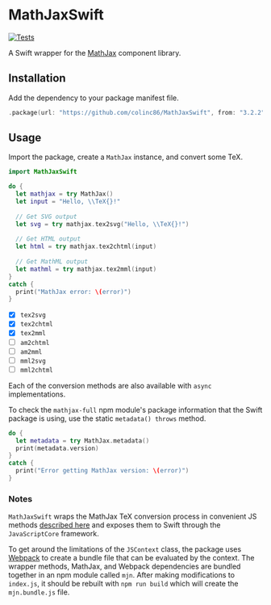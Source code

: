 # MathJaxSwift

[![Tests](https://github.com/colinc86/MathJaxSwift/actions/workflows/swift.yml/badge.svg)](https://github.com/colinc86/MathJaxSwift/actions/workflows/swift.yml)

A Swift wrapper for the [MathJax](https://github.com/mathjax/MathJax) component library.

## Installation

Add the dependency to your package manifest file.

```swift
.package(url: "https://github.com/colinc86/MathJaxSwift", from: "3.2.2")
```

## Usage

Import the package, create a `MathJax` instance, and convert some TeX.

```swift
import MathJaxSwift

do {
  let mathjax = try MathJax()
  let input = "Hello, \\TeX{}!"
  
  // Get SVG output
  let svg = try mathjax.tex2svg("Hello, \\TeX{}!")
  
  // Get HTML output
  let html = try mathjax.tex2chtml(input)
  
  // Get MathML output
  let mathml = try mathjax.tex2mml(input)
}
catch {
  print("MathJax error: \(error)")
}
```

- [x] `tex2svg`
- [x] `tex2chtml`
- [x] `tex2mml`
- [ ] `am2chtml`
- [ ] `am2mml`
- [ ] `mml2svg`
- [ ] `mml2chtml`

Each of the conversion methods are also available with `async` implementations.

To check the `mathjax-full` npm module's package information that the Swift package is using, use the static `metadata() throws` method.

```swift
do {
  let metadata = try MathJax.metadata()
  print(metadata.version)
}
catch {
  print("Error getting MathJax version: \(error)") 
}
```

### Notes

`MathJaxSwift` wraps the MathJax TeX conversion process in convenient JS methods [described here](https://github.com/mathjax/MathJax-demos-node/tree/master/direct) and exposes them to Swift through the `JavaScriptCore` framework.

To get around the limitations of the `JSContext` class, the package uses [Webpack](https://webpack.js.org) to create a bundle file that can be evaluated by the context. The wrapper methods, MathJax, and Webpack dependencies are bundled together in an npm module called `mjn`. After making modifications to `index.js`, it should be rebuilt with `npm run build` which will create the `mjn.bundle.js` file.
